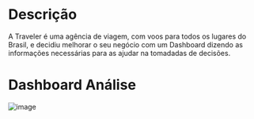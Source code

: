 # Descrição
A Traveler é uma agência de viagem, com voos para todos os lugares do Brasil, e decidiu melhorar o seu negócio com um Dashboard dizendo as informações necessárias para as ajudar na tomadadas de decisões.

# Dashboard Análise
![image](https://user-images.githubusercontent.com/63107417/172970657-f8f067c1-7efa-45bf-a559-64d175779c20.png)
